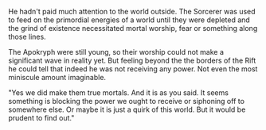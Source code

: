 He hadn't paid much attention to the world outside. The Sorcerer was used to feed on the primordial energies of a world until they were depleted and the grind of existence necessitated mortal worship, fear or something along those lines.

The Apokryph were still young, so their worship could not make a significant wave in reality yet. But feeling beyond the the borders of the Rift he could tell that indeed he was not receiving any power. Not even the most miniscule amount imaginable.

"Yes we did make them true mortals. And it is as you said. It seems something is blocking the power we ought to receive or siphoning off to somewhere else. Or maybe it is just a quirk of this world. But it would be prudent to find out."